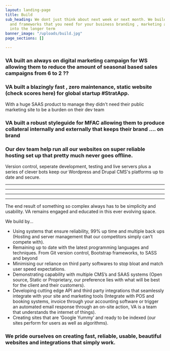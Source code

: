 ```yaml
---
layout: landing-page
title: Build
sub_heading: We dont just think about next week or next month. We build you the tools
  and frameworks that you need for your business branding , marketing and advertising
  into the longer term
banner_image: "/uploads/build.jpg"
page_sections: []

---
```

### VA built an always on digital marketing campaign for WS allowing them to reduce the amount of seasonal based sales campaigns from 6 to 2 ??

### VA built a blazingly fast , zero maintenance, static website (check scores here) for global startup #StratApp.

With a huge SAAS product to manage they didn't need their public marketing site to be a burden on their dev team

### VA built a robust styleguide for MFAC allowing them to produce collateral internally and externally that keeps their brand .... on brand 

### Our dev team help run all our websites on super reliable hosting set up that pretty much never goes offline. 

Version control, seperate development, testing and live servers plus a series of clever bots keep our Wordpress and Drupal CMS's platforms up to date and secure.

***

***

***

***

The end result of something so complex always has to be simplicity and usability. VA remains engaged and educated in this ever evolving space.

We build by…

* Using systems that ensure reliability, 99% up time and multiple back ups (Hosting and server management that our competitors simply can’t compete with).
* Remaining up to date with the latest programming languages and techniques. From Git version control, Bootstrap frameworks, to SASS and beyond
* Minimising our reliance on third party softwares to stop bloat and match user speed expectations.
* Demonstrating capability with multiple CMS’s and SAAS systems (Open source, Static or Proprietary, our preference lies with what will be best for the client and their customers).
* Developing cutting edge API and third party integrations that seamlessly integrate with your site and marketing tools (Integrate with POS and booking systems, invoice through your accounting software or trigger an automated email response through an on-site action, VA is a team that understands the internet of things).
* Creating sites that are ‘Google Yummy’ and ready to be indexed (our sites perform for users as well as algorithms).

### We pride ourselves on creating fast, reliable, usable, beautiful websites and integrations that simply work.